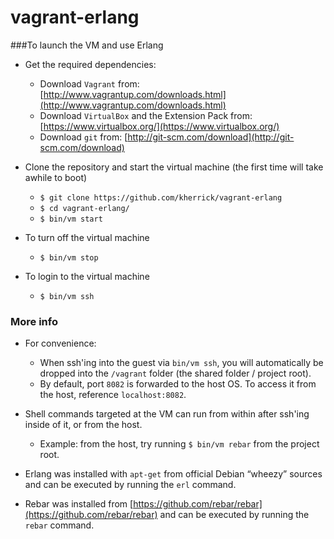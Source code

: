 vagrant-erlang
================

###To launch the VM and use Erlang

* Get the required dependencies:
  * Download `Vagrant` from: [http://www.vagrantup.com/downloads.html](http://www.vagrantup.com/downloads.html)
  * Download `VirtualBox` and the Extension Pack from: [https://www.virtualbox.org/](https://www.virtualbox.org/)
  * Download `git` from: [http://git-scm.com/download](http://git-scm.com/download)

* Clone the repository and start the virtual machine (the first time will take awhile to boot)
  * `$ git clone https://github.com/kherrick/vagrant-erlang`
  * `$ cd vagrant-erlang/`
  * `$ bin/vm start`

* To turn off the virtual machine
  * `$ bin/vm stop`

* To login to the virtual machine
  * `$ bin/vm ssh`

### More info

* For convenience:
  * When ssh'ing into the guest via `bin/vm ssh`, you will automatically be dropped into the `/vagrant` folder (the shared folder / project root).
  * By default, port `8082` is forwarded to the host OS. To access it from the host, reference `localhost:8082`.

* Shell commands targeted at the VM can run from within after ssh'ing inside of it, or from the host.
  * Example: from the host, try running `$ bin/vm rebar` from the project root.

* Erlang was installed with `apt-get` from official Debian “wheezy” sources and can be executed by running the `erl` command.

* Rebar was installed from [https://github.com/rebar/rebar](https://github.com/rebar/rebar) and can be executed by running the `rebar` command.